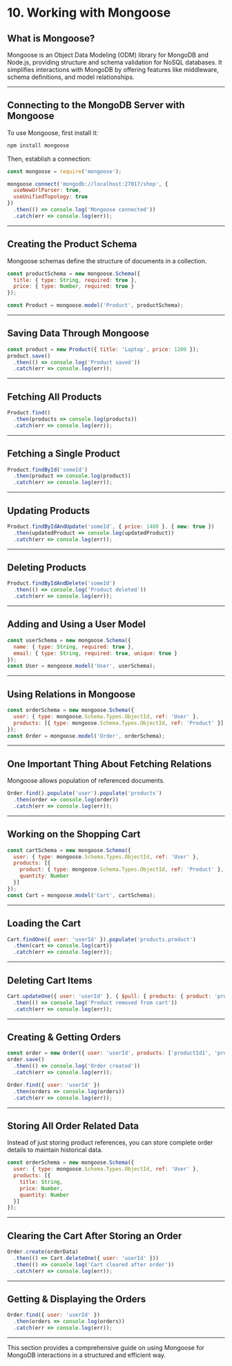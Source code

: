 # 10. Working with Mongoose

## **What is Mongoose?**
Mongoose is an Object Data Modeling (ODM) library for MongoDB and Node.js, providing structure and schema validation for NoSQL databases. It simplifies interactions with MongoDB by offering features like middleware, schema definitions, and model relationships.

---

## **Connecting to the MongoDB Server with Mongoose**
To use Mongoose, first install it:
```sh
npm install mongoose
```

Then, establish a connection:
```js
const mongoose = require('mongoose');

mongoose.connect('mongodb://localhost:27017/shop', {
  useNewUrlParser: true,
  useUnifiedTopology: true
})
  .then(() => console.log('Mongoose connected'))
  .catch(err => console.log(err));
```

---

## **Creating the Product Schema**
Mongoose schemas define the structure of documents in a collection.
```js
const productSchema = new mongoose.Schema({
  title: { type: String, required: true },
  price: { type: Number, required: true }
});

const Product = mongoose.model('Product', productSchema);
```

---

## **Saving Data Through Mongoose**
```js
const product = new Product({ title: 'Laptop', price: 1200 });
product.save()
  .then(() => console.log('Product saved'))
  .catch(err => console.log(err));
```

---

## **Fetching All Products**
```js
Product.find()
  .then(products => console.log(products))
  .catch(err => console.log(err));
```

---

## **Fetching a Single Product**
```js
Product.findById('someId')
  .then(product => console.log(product))
  .catch(err => console.log(err));
```

---

## **Updating Products**
```js
Product.findByIdAndUpdate('someId', { price: 1400 }, { new: true })
  .then(updatedProduct => console.log(updatedProduct))
  .catch(err => console.log(err));
```

---

## **Deleting Products**
```js
Product.findByIdAndDelete('someId')
  .then(() => console.log('Product deleted'))
  .catch(err => console.log(err));
```

---

## **Adding and Using a User Model**
```js
const userSchema = new mongoose.Schema({
  name: { type: String, required: true },
  email: { type: String, required: true, unique: true }
});
const User = mongoose.model('User', userSchema);
```

---

## **Using Relations in Mongoose**
```js
const orderSchema = new mongoose.Schema({
  user: { type: mongoose.Schema.Types.ObjectId, ref: 'User' },
  products: [{ type: mongoose.Schema.Types.ObjectId, ref: 'Product' }]
});
const Order = mongoose.model('Order', orderSchema);
```

---

## **One Important Thing About Fetching Relations**
Mongoose allows population of referenced documents.
```js
Order.find().populate('user').populate('products')
  .then(order => console.log(order))
  .catch(err => console.log(err));
```

---

## **Working on the Shopping Cart**
```js
const cartSchema = new mongoose.Schema({
  user: { type: mongoose.Schema.Types.ObjectId, ref: 'User' },
  products: [{
    product: { type: mongoose.Schema.Types.ObjectId, ref: 'Product' },
    quantity: Number
  }]
});
const Cart = mongoose.model('Cart', cartSchema);
```

---

## **Loading the Cart**
```js
Cart.findOne({ user: 'userId' }).populate('products.product')
  .then(cart => console.log(cart))
  .catch(err => console.log(err));
```

---

## **Deleting Cart Items**
```js
Cart.updateOne({ user: 'userId' }, { $pull: { products: { product: 'productId' } } })
  .then(() => console.log('Product removed from cart'))
  .catch(err => console.log(err));
```

---

## **Creating & Getting Orders**
```js
const order = new Order({ user: 'userId', products: ['productId1', 'productId2'] });
order.save()
  .then(() => console.log('Order created'))
  .catch(err => console.log(err));
```

```js
Order.find({ user: 'userId' })
  .then(orders => console.log(orders))
  .catch(err => console.log(err));
```

---

## **Storing All Order Related Data**
Instead of just storing product references, you can store complete order details to maintain historical data.
```js
const orderSchema = new mongoose.Schema({
  user: { type: mongoose.Schema.Types.ObjectId, ref: 'User' },
  products: [{
    title: String,
    price: Number,
    quantity: Number
  }]
});
```

---

## **Clearing the Cart After Storing an Order**
```js
Order.create(orderData)
  .then(() => Cart.deleteOne({ user: 'userId' }))
  .then(() => console.log('Cart cleared after order'))
  .catch(err => console.log(err));
```

---

## **Getting & Displaying the Orders**
```js
Order.find({ user: 'userId' })
  .then(orders => console.log(orders))
  .catch(err => console.log(err));
```

---

This section provides a comprehensive guide on using Mongoose for MongoDB interactions in a structured and efficient way.